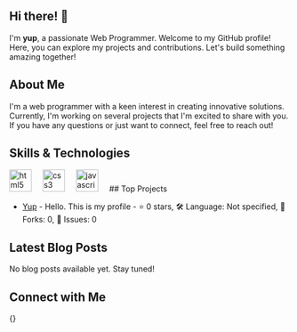 
## Hi there! 👋

I'm **yup**, a passionate Web Programmer. Welcome to my GitHub profile! Here, you can explore my projects and contributions. Let's build something amazing together!

## About Me

I'm a web programmer with a keen interest in creating innovative solutions. Currently, I'm working on several projects that I'm excited to share with you. If you have any questions or just want to connect, feel free to reach out!

## Skills & Technologies

<img src="https://cdn.jsdelivr.net/gh/devicons/devicon/icons/html5/html5-original.svg" height="40" alt="html5 logo"  />
  <img width="12" />
  <img src="https://cdn.jsdelivr.net/gh/devicons/devicon/icons/css3/css3-original.svg" height="40" alt="css3 logo"  />
  <img width="12" />
  <img src="https://cdn.jsdelivr.net/gh/devicons/devicon/icons/javascript/javascript-original.svg" height="40" alt="javascript logo"  />
  <img width="12" />
## Top Projects

- [Yup](https://github.com/yup-wd/Yup) - Hello. This is my profile - ⭐ 0 stars, 🛠 Language: Not specified, 🔄 Forks: 0, 🐛 Issues: 0

## Latest Blog Posts

No blog posts available yet. Stay tuned!

## Connect with Me

{}
